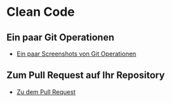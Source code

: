 # Clean Code

## Ein paar Git Operationen 
- [Ein paar Screenshots von Git Operationen](gitOperationen.md)

## Zum Pull Request auf Ihr Repository
- [Zu dem Pull Request](https://github.com/edlich/education/pull/186)

